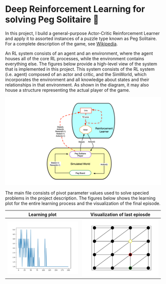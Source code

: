 # Deep Reinforcement Learning for solving Peg Solitaire 🤖

In this project, I build a general-purpose Actor-Critic Reinforcement Learner and apply it to assorted instances of a puzzle type known as Peg Solitaire.
For a complete description of the game, see [Wikipedia](https://en.wikipedia.org/wiki/Peg_solitaire). 


An RL system consists of an agent and an environment, where the agent houses all of the core RL processes, while the environment contains everything else. The figures below provide a high-level view of the system that is implemented in this project. This system consists of the RL system (i.e. agent) composed of an actor and critic, and the SimWorld, which incorporates the environment and all knowledge about states and their relationships in that environment. As shown in the diagram, it may also house a structure representing the actual player of the game. 

![image](images/ac_model2.png)

The main file consists of pivot parameter values used to solve specied problems in the project description. The figures below shows the learning plot for the entire learning process and the visualization of the final episode. 

Learning plot           |  Visualization of last epiosde
:-------------------------:|:-------------------------:
![image](images/learning_plot.png)  |  ![image](images/animation.gif)







